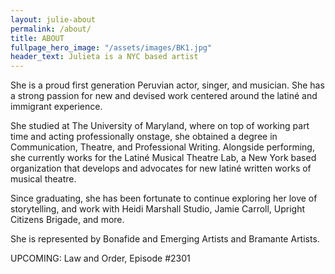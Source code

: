```yaml
---
layout: julie-about
permalink: /about/
title: ABOUT
fullpage_hero_image: "/assets/images/BK1.jpg"
header_text: Julieta is a NYC based artist
---
```

She is a proud first generation Peruvian actor, singer, and musician. She has a strong passion for new and devised work centered around the latiné and immigrant experience.

She studied at The University of Maryland, where on top of working part time and acting professionally onstage, she obtained a degree in Communication, Theatre, and Professional Writing. Alongside performing, she currently works for the Latiné Musical Theatre Lab, a New York based organization that develops and advocates for new latiné written works of musical theatre.

Since graduating, she has been fortunate to continue exploring her love of storytelling, and work with Heidi Marshall Studio, Jamie Carroll, Upright Citizens Brigade, and more.

She is represented by Bonafide and Emerging Artists and Bramante Artists. 

UPCOMING: Law and Order, Episode #2301
